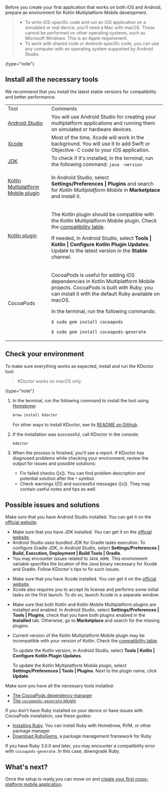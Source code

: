 [//]: # (title: 1. Set up an environment)

Before you create your first application that works on both iOS and Android, prepare an environment for Kotlin Multiplatform
Mobile development.

> * To write iOS-specific code and run an iOS application on a simulated or real device, you'll need a Mac with macOS.
> These cannot be performed on other operating systems, such as Microsoft Windows. This is an Apple requirement.
> * To work with shared code or Android-specific code, you can use any computer with an operating system supported by
> Android Studio.
> 
{type="note"}

## Install all the necessary tools

We recommend that you install the latest stable versions for compatibility and better performance.

<table>
   <tr>
      <td>Tool</td>
      <td>Comments</td>
   </tr>
    <tr>
        <td><a href="https://developer.android.com/studio">Android Studio</a></td>
        <td>You will use Android Studio for creating your multiplatform applications and running them on simulated or hardware devices.</td>
    </tr>
    <tr>
        <td><a href="https://apps.apple.com/us/app/xcode/id497799835">Xcode</a></td>
        <td>Most of the time, Xcode will work in the background. You will use it to add Swift or Objective-C code to your iOS application.</td>
   </tr>
   <tr>
        <td><a href="https://www.oracle.com/java/technologies/javase-downloads.html">JDK</a></td>
        <td>To check if it's installed, in the terminal, run the following command: <code style="block"
            lang="bash">java -version</code></td>
   </tr>
   <tr>
        <td><a href="https://kotlinlang.org/docs/multiplatform-mobile-plugin-releases.html">Kotlin Multiplatform Mobile plugin</a></td>
        <td><p>In Android Studio, select <strong>Settings/Preferences | Plugins</strong> and search for <i>Kotlin Multiplatform Mobile</i> in <strong>Marketplace</strong> and install it.</p></td>
   </tr>
   <tr>
        <td><a href="https://kotlinlang.org/docs/plugin-releases.html#update-to-a-new-release">Kotlin plugin</a></td>
        <td><p>The Kotlin plugin should be compatible with the Kotlin Multiplatform Mobile plugin. Check the <a href="https://kotlinlang.org/docs/multiplatform-mobile-plugin-releases.html#release-details">compatibility table</a>.</p>
            <p>If needed, in Android Studio, select <strong>Tools | Kotlin | Configure Kotlin Plugin Updates</strong>. Update to the latest version in the <strong>Stable</strong> channel.</p></td>
   </tr>
   <tr>
        <td>CocoaPods</td>
        <td><p>CocoaPods is useful for adding iOS dependencies in Kotlin Multiplatform Mobile projects. CocoaPods is built with Ruby; you can install it with the default Ruby available on macOS.</p>
            <p>In the terminal, run the following commands:</p>
            <p><code style="block"
               lang="ruby">$ sudo gem install cocoapods</code></p>
            <p><code style="block"
               lang="ruby">$ sudo gem install cocoapods-generate</code></p>
         </td>
   </tr>
</table>

## Check your environment

To make sure everything works as expected, install and run the KDoctor tool:

> KDoctor works on macOS only.
>
{type="note"}

1. In the terminal, run the following command to install the tool using [Homebrew](https://brew.sh/):

    ```bash
    brew install kdoctor
    ```
   
    For other ways to install KDoctor, see its [README on GitHub](https://github.com/Kotlin/kdoctor).

2. If the installation was successful, call KDoctor in the console: 

    ```bash
    kdoctor
    ```

3. When the process is finished, you'll see a report. If KDoctor has diagnosed problems while checking your environment,
   review the output for issues and possible solutions:

   * Fix failed checks ([x]). You can find problem description and potential solution after the `*` symbol.
   * Check warnings ([!]) and successful messages ([v]). They may contain useful notes and tips as well.

## Possible issues and solutions

<deflist collapsible="true">
   <def title="Android Studio">
      Make sure that you have Android Studio installed. You can get it on the <a href="https://developer.android.com/studio">official website</a>. 
   </def>
   <def title="Java and JDK">
      <list>
         <ul>
            <li>Make sure that you have JDK installed. You can get it on the <a href="https://www.oracle.com/java/technologies/javase-downloads.html">official website</a>.</li>
            <li>Android Studio uses bundled JDK for Gradle tasks execution. To configure Gradle JDK, in Android Studio, select <strong>Settings/Preferences | Build, Execution, Deployment | Build Tools | Gradle</strong>.</li>
            <li>You may encounter issues related to <code>JAVA_HOME</code>. This environment variable specifies the location of the Java binary necessary for Xcode and Gradle. Follow KDoctor's tips to fix such issues.</li>
         </ul>
      </list>
   </def>
   <def title="Xcode">
      <ul>
         <li>Make sure that you have Xcode installed. You can get it on the <a href="https://developer.apple.com/xcode/">official website</a>.</li>
         <li>Xcode also requires you to accept its license and performs some initial tasks on the first launch. To do so, launch Xcode in a separate window.</li>
      </ul>
   </def>
   <def title="Kotlin plugins">
        <list>
            <ul>
               <li>Make sure that both Kotlin and Kotlin Mobile Multiplatform plugins are installed and enabled. In Android Studio, select <strong>Settings/Preferences | Tools | Plugins</strong>,
               check that you have both plugins enabled in the <strong>Installed</strong> tab. Otherwise, go to <strong>Marketplace</strong> and search for the missing plugins.
               </li>
               <li><p>Current version of the Kotlin Multiplatform Mobile plugin may be incompatible with your version of Kotlin. Check the <a href="https://kotlinlang.org/docs/multiplatform-mobile-plugin-releases.html#release-details">compatibility table</a>.</p>
               <p>To update the Kotlin version, in Android Studio, select <strong>Tools | Kotlin | Configure Kotlin Plugin Updates</strong>.</p>
               <p>To update the Kotlin Multiplatform Mobile plugin, select <strong>Settings/Preferences | Tools | Plugins</strong>. Next to the plugin name, click <strong>Update</strong>.</p>
               </li>
            </ul>
         </list>
   </def>
   <def title="CocoaPods">
        <p>Make sure you have all the necessary tools installed:</p>
         <list>
            <ul>
               <li><a href="https://guides.cocoapods.org/using/getting-started.html#installation">The CocoaPods dependency manager</a></li>
               <li><a href="https://github.com/square/cocoapods-generate#installation">The <code>cocoapods-generate</code> plugin</a></li>
            </ul>
         </list>
         <p>If you don't have Ruby installed on your device or have issues with CocoaPods installation, use these guides:</p>
         <list>
            <ul>
               <li><a href="https://www.ruby-lang.org/en/documentation/installation/">Installing Ruby</a>. You can install Ruby with Homebrew, RVM, or other package manager</li>
               <li><a href="https://rubygems.org/pages/download">Download RubyGems</a>, a package management framework for Ruby</li>
            </ul>
         </list>
         <p>If you have Ruby 3.0.0 and later, you may encounter a compatibility error with <code>cocoapods-generate</code>. In this case, downgrade Ruby.</p>
    </def>
</deflist>

## What's next?

Once the setup is ready,you can move on and [create your first cross-platform mobile application](multiplatform-mobile-create-first-app.md).